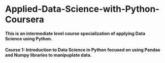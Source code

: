 # Applied-Data-Science-with-Python-Coursera

#### This is an intermediate level course specialization of applying Data Science using Python. 

#### Course 1: Introduction to Data Science in Python focused on using Pandas and Numpy libraries to manipuplate data.

